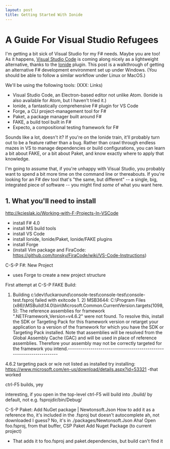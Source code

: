 ```yaml
---
layout: post
title: Getting Started With Ionide
---
```


# A Guide For Visual Studio Refugees

I'm getting a bit sick of Visual Studio for my F# needs. Maybe you are
too! As it happens, [Visual Studio Code](***link***) is coming along
nicely as a lightweight alternative, thanks to the [Ionide](***link***)
plugin. This post is a walkthrough of getting an alternative F#
development environment set up under Windows. (You should be able to
follow a similar workflow under Linux or MacOS.)

We'll be using the following tools: (XXX: Links)

* Visual Studio Code, an Electron-based editor not unlike Atom. (Ionide
  is also available for Atom, but I haven't tried it.)
* Ionide, a fantastically comprehensive F# plugin for VS Code
* Forge, a CLI project-management tool for F#
* Paket, a package manager built around F#
* FAKE, a build tool built in F#
* Expecto, a compositional testing framework for F#

Sounds like a lot, doesn't it? If you're on the Ionide train, it'll
probably turn out to be a feature rather than a bug. Rather than crawl
through endless mazes in VS to manage dependencies or build
configurations, you can learn a bit about FAKE, or a bit about Paket,
and know exactly where to apply that knowledge.

I'm going to assume that, if you're unhappy with Visual Studio, you
probably want to spend a bit more time on the command line or
thereabouts. If you're looking for an F# dev tool that's "the same, but
different" -- a single, big,  integrated piece of software -- you might
find _some_ of what you want here.

## 1. What you'll need to install

http://kcieslak.io/Working-with-F-Projects-In-VSCode

- install F# 4.0
- install MS build tools
- install VS Code
- install Ionide, Ionide/Paket, Ionide/FAKE plugins
- install Forge
- (install Vim package and FiraCode:
  https://github.com/tonsky/FiraCode/wiki/VS-Code-Instructions)

C-S-P F#: New Project
- uses Forge to create a new project structure

First attempt at C-S-P FAKE Build:
  1) Building
  c:\dev\fuckaround\console-test\console-test\console-test.fsproj failed
  with exitcode 1.   2) MSB3644: C:\Program Files
  (x86)\MSBuild\14.0\bin\Microsoft.Common.CurrentVersion.targets(1098,5):
  The reference assemblies for framework ".NETFramework,Version=v4.6.2"
  were not found. To resolve this, install the SDK or Targeting Pack for
  this framework version or retarget your application to a version of
  the framework for which you have the SDK or Targeting Pack installed.
  Note that assemblies will be resolved from the Global Assembly Cache
  (GAC) and will be used in place of reference assemblies. Therefore
  your assembly may not be correctly targeted for the framework you
  intend.---------------------------------------------------------------------

4.6.2 targeting pack or w/e not listed as installed
try installing:
  https://www.microsoft.com/en-us/download/details.aspx?id=53321
  -that worked

ctrl-F5 builds, yey

interesting, if you open in the top-level ctrl-F5 will build into
./build/ by default, not e.g. fsprojdir/bin/Debug/

C-S-P Paket: Add NuGet package | Newtonsoft.Json
How to add it as a reference tho, it's included in the .fsproj but
doesn't autocomplete
ah, not downloaded I guess? No, it's in ./packages/Newtonsoft.Json
Aha! Open foo.fsproj, from that buffer, CSP Paket Add Nuget Package (to
current project)
- That adds it to foo.fsproj and paket.dependencies, but build can't
  find it
